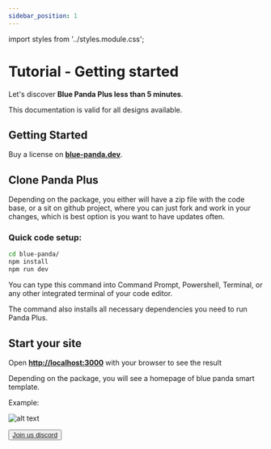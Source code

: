 ```yaml
---
sidebar_position: 1
---
```

import styles from '../styles.module.css';

# Tutorial - Getting started

Let's discover **Blue Panda Plus less than 5 minutes**.

This documentation is valid for all designs available.

## Getting Started
Buy a license on **[blue-panda.dev](https://blue-panda.dev)**.

## Clone Panda Plus

Depending on the package, you either will have a zip file with the code base, or a sit on github project, where you can just fork and work 
in your changes, which is best option is you want to have updates often.


### Quick code setup: 

```bash
cd blue-panda/
npm install
npm run dev
```

You can type this command into Command Prompt, Powershell, Terminal, or any other integrated terminal of your code editor.

The command also installs all necessary dependencies you need to run Panda Plus.

## Start your site

Open **[http://localhost:3000](http://localhost:3000)** with your browser to see the result

Depending on the package, you will see a homepage of blue panda smart template.

Example:

![alt text](/ss/ex.png)

<button className={styles.button}>
        <a className={styles.buttonLink} target="_blank" href="https://discord.gg/fNPNeZsjsU"><span>Join us discord</span></a>
</button>
